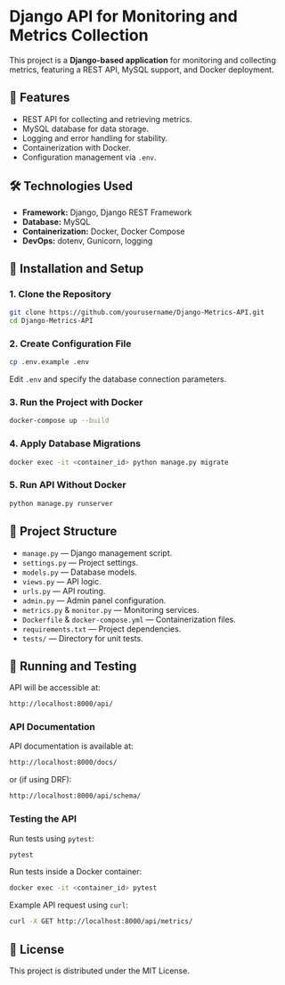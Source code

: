 # Django API for Monitoring and Metrics Collection

This project is a **Django-based application** for monitoring and collecting metrics, featuring a REST API, MySQL support, and Docker deployment.

## 📌 Features
- REST API for collecting and retrieving metrics.
- MySQL database for data storage.
- Logging and error handling for stability.
- Containerization with Docker.
- Configuration management via `.env`.

## 🛠️ Technologies Used
- **Framework:** Django, Django REST Framework
- **Database:** MySQL
- **Containerization:** Docker, Docker Compose
- **DevOps:** dotenv, Gunicorn, logging

## 📂 Installation and Setup

### 1. **Clone the Repository**
```sh
git clone https://github.com/yourusername/Django-Metrics-API.git
cd Django-Metrics-API
```

### 2. **Create Configuration File**
```sh
cp .env.example .env
```
Edit `.env` and specify the database connection parameters.

### 3. **Run the Project with Docker**
```sh
docker-compose up --build
```

### 4. **Apply Database Migrations**
```sh
docker exec -it <container_id> python manage.py migrate
```

### 5. **Run API Without Docker**
```sh
python manage.py runserver
```

## 📖 Project Structure
- `manage.py` — Django management script.
- `settings.py` — Project settings.
- `models.py` — Database models.
- `views.py` — API logic.
- `urls.py` — API routing.
- `admin.py` — Admin panel configuration.
- `metrics.py` & `monitor.py` — Monitoring services.
- `Dockerfile` & `docker-compose.yml` — Containerization files.
- `requirements.txt` — Project dependencies.
- `tests/` — Directory for unit tests.

## 🚀 Running and Testing
API will be accessible at:
```sh
http://localhost:8000/api/
```

### **API Documentation**
API documentation is available at:
```sh
http://localhost:8000/docs/
```
or (if using DRF):
```sh
http://localhost:8000/api/schema/
```

### **Testing the API**
Run tests using `pytest`:
```sh
pytest
```

Run tests inside a Docker container:
```sh
docker exec -it <container_id> pytest
```

Example API request using `curl`:
```sh
curl -X GET http://localhost:8000/api/metrics/
```

## 📜 License
This project is distributed under the MIT License.
